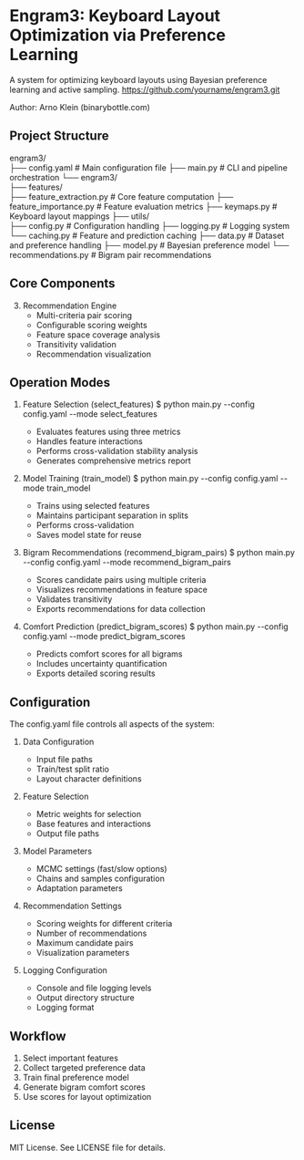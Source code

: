 Engram3: Keyboard Layout Optimization via Preference Learning
=============================================================
A system for optimizing keyboard layouts using Bayesian preference learning and active sampling.
https://github.com/yourname/engram3.git

Author: Arno Klein (binarybottle.com)

Project Structure
----------------
engram3/                           
├── config.yaml                    # Main configuration file
├── main.py                        # CLI and pipeline orchestration
└── engram3/                       
    ├── features/                  
        ├── feature_extraction.py  # Core feature computation
        ├── feature_importance.py  # Feature evaluation metrics
        ├── keymaps.py             # Keyboard layout mappings
    ├── utils/                     
        ├── config.py              # Configuration handling
        ├── logging.py             # Logging system
        └── caching.py             # Feature and prediction caching
    ├── data.py                    # Dataset and preference handling
    ├── model.py                   # Bayesian preference model
    └── recommendations.py         # Bigram pair recommendations

Core Components
--------------

3. Recommendation Engine
   - Multi-criteria pair scoring
   - Configurable scoring weights
   - Feature space coverage analysis
   - Transitivity validation
   - Recommendation visualization

Operation Modes
--------------
1. Feature Selection (select_features)
   $ python main.py --config config.yaml --mode select_features
   - Evaluates features using three metrics
   - Handles feature interactions
   - Performs cross-validation stability analysis
   - Generates comprehensive metrics report

2. Model Training (train_model)
   $ python main.py --config config.yaml --mode train_model
   - Trains using selected features
   - Maintains participant separation in splits
   - Performs cross-validation
   - Saves model state for reuse

3. Bigram Recommendations (recommend_bigram_pairs)
   $ python main.py --config config.yaml --mode recommend_bigram_pairs
   - Scores candidate pairs using multiple criteria
   - Visualizes recommendations in feature space
   - Validates transitivity
   - Exports recommendations for data collection

4. Comfort Prediction (predict_bigram_scores)
   $ python main.py --config config.yaml --mode predict_bigram_scores
   - Predicts comfort scores for all bigrams
   - Includes uncertainty quantification
   - Exports detailed scoring results

Configuration
------------
The config.yaml file controls all aspects of the system:

1. Data Configuration
   - Input file paths
   - Train/test split ratio
   - Layout character definitions

2. Feature Selection
   - Metric weights for selection
   - Base features and interactions
   - Output file paths

3. Model Parameters
   - MCMC settings (fast/slow options)
   - Chains and samples configuration
   - Adaptation parameters

4. Recommendation Settings
   - Scoring weights for different criteria
   - Number of recommendations
   - Maximum candidate pairs
   - Visualization parameters

5. Logging Configuration
   - Console and file logging levels
   - Output directory structure
   - Logging format

Workflow
--------
1. Select important features
2. Collect targeted preference data
3. Train final preference model
4. Generate bigram comfort scores
5. Use scores for layout optimization

License
-------
MIT License. See LICENSE file for details.
